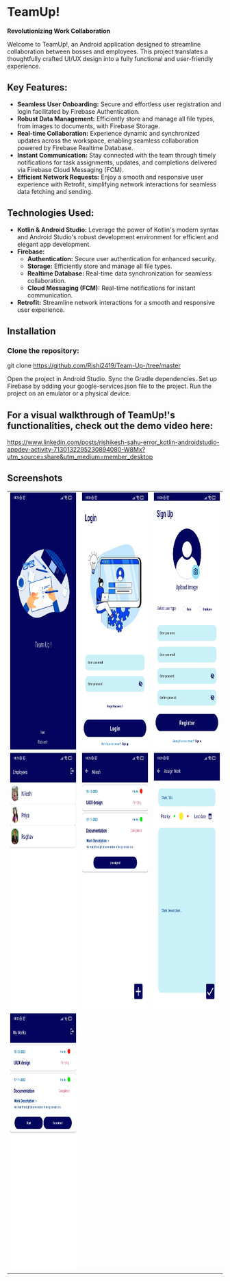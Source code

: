 # TeamUp!

**Revolutionizing Work Collaboration**

Welcome to TeamUp!, an Android application designed to streamline collaboration between bosses and employees. This project translates a thoughtfully crafted UI/UX design into a fully functional and user-friendly experience.

## Key Features:

* **Seamless User Onboarding:** Secure and effortless user registration and login facilitated by Firebase Authentication.
* **Robust Data Management:** Efficiently store and manage all file types, from images to documents, with Firebase Storage.
* **Real-time Collaboration:** Experience dynamic and synchronized updates across the workspace, enabling seamless collaboration powered by Firebase Realtime Database.
* **Instant Communication:** Stay connected with the team through timely notifications for task assignments, updates, and completions delivered via Firebase Cloud Messaging (FCM).
* **Efficient Network Requests:** Enjoy a smooth and responsive user experience with Retrofit, simplifying network interactions for seamless data fetching and sending.

## Technologies Used:

* **Kotlin & Android Studio:** Leverage the power of Kotlin's modern syntax and Android Studio's robust development environment for efficient and elegant app development.
* **Firebase:** 
    * **Authentication:** Secure user authentication for enhanced security.
    * **Storage:** Efficiently store and manage all file types.
    * **Realtime Database:** Real-time data synchronization for seamless collaboration.
    * **Cloud Messaging (FCM):** Real-time notifications for instant communication.
* **Retrofit:** Streamline network interactions for a smooth and responsive user experience.

## Installation
### Clone the repository:
git clone https://github.com/Rishi2419/Team-Up-/tree/master

Open the project in Android Studio.
Sync the Gradle dependencies.
Set up Firebase by adding your google-services.json file to the project.
Run the project on an emulator or a physical device.

## For a visual walkthrough of TeamUp!'s functionalities, check out the demo video here: 
https://www.linkedin.com/posts/rishikesh-sahu-error_kotlin-androidstudio-appdev-activity-7130132295230894080-W8Mx?utm_source=share&utm_medium=member_desktop


## Screenshots

<table>
  <tr table border="0">
    <td><img src="app/src/main/assets/screen1.jpg" alt="App Screenshot" width="300" height="600"/></td>
    <td><img src="app/src/main/assets/screen2.jpg" alt="App Screenshot" width="300" height="600"/></td>
    <td><img src="app/src/main/assets/screen3.jpg" alt="App Screenshot" width="300" height="600"/></td>
  </tr>
  <tr>
    <td><img src="app/src/main/assets/screen4.jpg" alt="App Screenshot" width="300" height="600"/></td>
    <td><img src="app/src/main/assets/screen5.jpg" alt="App Screenshot" width="300" height="600"/></td>
    <td><img src="app/src/main/assets/screen6.jpg" alt="App Screenshot" width="300" height="600"/></td>
  </tr>
  <tr>
    <td><img src="app/src/main/assets/screen7.jpg" alt="App Screenshot" width="300" height="600"/></td>
  </tr>
</table>
